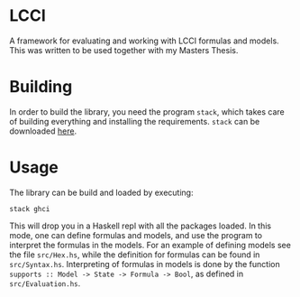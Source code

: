# LCCI
A framework for evaluating and working with LCCI formulas and models. This was
written to be used together with my Masters Thesis.

# Building
In order to build the library, you need the program `stack`, which takes care of
building everything and installing the requirements. `stack` can be downloaded
[here](https://docs.haskellstack.org/en/stable/install_and_upgrade/).

# Usage
The library can be build and loaded by executing:
```
stack ghci
```
This will drop you in a Haskell repl with all the packages loaded. In this mode,
one can define formulas and models, and use the program to interpret the
formulas in the models. For an example of defining models see the file
`src/Hex.hs`, while the definition for formulas can be found in `src/Syntax.hs`.
Interpreting of formulas in models is done by the function `supports :: Model ->
State -> Formula -> Bool`, as defined in `src/Evaluation.hs`.
